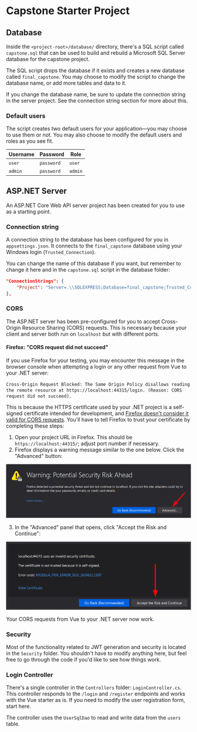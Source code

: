 # Capstone Starter Project

## Database

Inside the `<project-root>/database/` directory, there's a SQL script called `capstone.sql` that can be used to build and rebuild a Microsoft SQL Server database for the capstone project.

The SQL script drops the database if it exists and creates a new database called `final_capstone`. You may choose to modify the script to change the database name, or add more tables and data to it.

If you change the database name, be sure to update the connection string in the server project. See the connection string section for more about this.

### Default users

The script creates two default users for your application—you may choose to use them or not. You may also choose to modify the default users and roles as you see fit.

| Username | Password   | Role    |
| -------- | ---------- | ------- |
| `user`   | `password` | `user`  |
| `admin`  | `password` | `admin` |

## ASP.NET Server

An ASP.NET Core Web API server project has been created for you to use as a starting point.

### Connection string

A connection string to the database has been configured for you in `appsettings.json`. It connects to the `final_capstone` database using your Windows login (`Trusted_Connection`).

You can change the name of this database if you want, but remember to change it here and in the `capstone.sql` script in the database folder:

```json
"ConnectionStrings": {
    "Project": "Server=.\\SQLEXPRESS;Database=final_capstone;Trusted_Connection=True;"
},
```

### CORS

The ASP.NET server has been pre-configured for you to accept Cross-Origin Resource Sharing (CORS) requests. This is necessary because your client and server both run on `localhost` but with different ports.

#### Firefox: "CORS request did not succeed"

If you use Firefox for your testing, you may encounter this message in the browser console when attempting a login or any other request from Vue to your .NET server:

```
Cross-Origin Request Blocked: The Same Origin Policy disallows reading the remote resource at https://localhost:44315/login. (Reason: CORS request did not succeed).
```

This is because the HTTPS certificate used by your .NET project is a self-signed certificate intended for development, and [Firefox doesn't consider it valid for CORS requests](https://developer.mozilla.org/en-US/docs/Web/HTTP/CORS/Errors/CORSDidNotSucceed). You'll have to tell Firefox to trust your certificate by completing these steps:

1. Open your project URL in Firefox. This should be `https://localhost:44315/`; adjust port number if necessary.
2. Firefox displays a warning message similar to the one below. Click the "Advanced" button:

![Firefox Warning](./img/firefox-security-warning.png)

3. In the "Advanced" panel that opens, click "Accept the Risk and Continue":

![Firefox Advanced Panel](./img/firefox-advanced-panel.png)

Your CORS requests from Vue to your .NET server now work.

### Security

Most of the functionality related to JWT generation and security is located in the `Security` folder. You shouldn't have to modify anything here, but feel free to go through the code if you'd like to see how things work.

### Login Controller

There's a single controller in the `Controllers` folder: `LoginController.cs`. This controller responds to the `/login` and `/register` endpoints and works with the Vue starter as is. If you need to modify the user registration form, start here.

The controller uses the `UserSqlDao` to read and write data from the `users` table.
